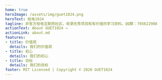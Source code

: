 ```yaml
---
home: true
heroImage: /assets/img/guet1024.png
heroText: 桂电1024
tagline: 非官方桂电互联网社区，收录优秀项目和有价值的学习资料。QQ群：705622908
actionText: About GUET1024 →
actionLink: about.md
features:
- title: 价值观
  details: 我们的价值观
- title: 初心
  details: 我们的初心
- title: 目标
  details: 我们的目标
footer: MIT Licensed | Copyright © 2020 GUET1024 
---
```

